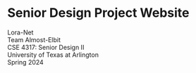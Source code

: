 # Senior Design Project Website
Lora-Net  
Team Almost-Elbit  
CSE 4317: Senior Design II  
University of Texas at Arlington  
Spring 2024  